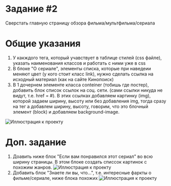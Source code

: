 # Задание #2
Сверстать главную страницу обзора фильма/мультфильма/сериала

# Общие указания
1) У какждого тега, который учавствует в таблице стилей (css файле), указать наименования классов и работать с ними уже в css
2) В блоке "О сериале", элементы списка, которые при наведеии меняют цвет (у кого стоит класс link), нужно сделать ссылка на исходный материал (как на сайте Кинопоиск)
3) В 1 дочернем элементе класса conteiner (тобишь где постер), добавить блок список ссылок на соц. сети. (сами ссылки никуда не видут, т.е. href = #). В этих ссылках добавляем картинку (img), которой задаем ширину, высоту или без добавления img, тогда сразу на тег a добавлем ширину, высоту, говорим, что это блочный элемент (block) и добавляем background-image.

![Иллюстрация к проекту](https://cdn.discordapp.com/attachments/769600495340748860/779716282760691762/unknown.png)

# Доп. задание
1) Доавить ниже блок "Если вам понравился этот сериал" во всю ширину страницы. В этом блоке создать списсок картинок с похожим жанров.
![Иллюстрация к проекту](https://cdn.discordapp.com/attachments/769600495340748860/779717041304764436/unknown.png)
2) Добавить блок "Знаете ли вы, что…", т.е. интересные фаркты о фильме/сериале, ниже блока похожих
![Иллюстрация к проекту](https://cdn.discordapp.com/attachments/769600495340748860/779717093914050620/unknown.png)